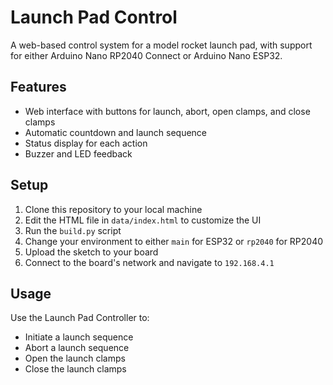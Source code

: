 # Launch Pad Control

A web-based control system for a model rocket launch pad, with support for either Arduino Nano RP2040 Connect or Arduino Nano ESP32.

## Features

- Web interface with buttons for launch, abort, open clamps, and close clamps
- Automatic countdown and launch sequence
- Status display for each action
- Buzzer and LED feedback

## Setup

1. Clone this repository to your local machine
2. Edit the HTML file in `data/index.html` to customize the UI
3. Run the `build.py` script
4. Change your environment to either `main` for ESP32 or `rp2040` for RP2040
5. Upload the sketch to your board
6. Connect to the board's network and navigate to `192.168.4.1`

## Usage

Use the Launch Pad Controller to:
- Initiate a launch sequence
- Abort a launch sequence
- Open the launch clamps
- Close the launch clamps